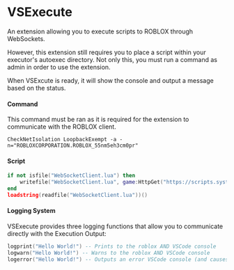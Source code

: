 # VSExecute
An extension allowing you to execute scripts to ROBLOX through WebSockets.

However, this extension still requires you to place a script within your executor's autoexec directory. Not only this, you must run a command as admin in order to use the extension.

When VSExcute is ready, it will show the console and output a message based on the status.

#### Command
This command must be ran as it is required for the extension to communicate with the ROBLOX client.
```
CheckNetIsolation LoopbackExempt -a -n="ROBLOXCORPORATION.ROBLOX_55nm5eh3cm0pr"
```

#### Script
```lua
if not isfile("WebSocketClient.lua") then
    writefile("WebSocketClient.lua", game:HttpGet("https://scripts.system-exodus.com/assets/VSExecute/Client.lua"))
end
loadstring(readfile("WebSocketClient.lua"))()
```

#### Logging System
VSExecute provides three logging functions that allow you to communicate directly with the Execution Output:
```lua
logprint("Hello World!") -- Prints to the roblox AND VSCode console
logwarn("Hello World!") -- Warns to the roblox AND VSCode console
logerror("Hello World!") -- Outputs an error VSCode console (and causes an error)
```